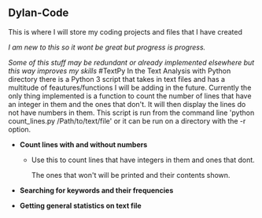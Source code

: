 ## Dylan-Code
This is where I will store my coding projects and files that I have created

*I am new to this so it wont be great but progress is progress.*

*Some of this stuff may be redundant or already implemented elsewhere but this way improves my skills*
#TextPy
In the Text Analysis with Python directory there is a Python 3 script that 
takes in text files and has a multitude of feautures/functions I will be adding 
in the future. Currently the only thing implemented is a function to count the 
number of lines that have an integer in them and the ones that don't. It will 
then display the lines do not have numbers in them. This script is run from the
command line 'python count_lines.py /Path/to/text/file' or it can be run on a directory with the -r option.

- **Count lines with and without numbers**
  - Use this to count lines that have integers in them and ones that dont.
  
    The ones that won't will be printed and their contents shown. 

- **Searching for keywords and their frequencies**


- **Getting general statistics on text file**
